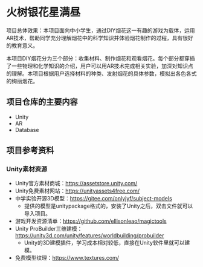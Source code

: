 # 火树银花星满昼

项目总体效果：本项目面向中小学生，通过DIY烟花这一有趣的游戏为载体，运用AR技术，帮助同学充分理解烟花中的科学知识并体验烟花制作的过程，具有很好的教育意义。

  本项目DIY烟花分为三个部分：收集材料、制作烟花和观看烟花。每个部分都穿插了一些物理和化学知识的介绍，用户可以用AR技术完成相关实验，加深对知识点的理解。本项目根据用户选择材料的种类、发射烟花的具体参数，模拟出各色各式的绚丽烟花。
  
## 项目仓库的主要内容
* Unity
* AR
* Database

## 项目参考资料
### Unity素材资源
* Unity官方素材商城：https://assetstore.unity.com/
* Unity免费素材网站：https://unityassets4free.com/
* 中学实验开源3D模型：https://gitee.com/onlyjyf/subject-models
  * 提供的模型是unitypackage格式的，安装了Unity之后，双击文件就可以导入项目。
* 游戏开发资源清单：https://github.com/ellisonleao/magictools
* Unity ProBuilder三维建模：https://unity3d.com/unity/features/worldbuilding/probuilder
  * Unity的3D建模插件，学习成本相对较低，直接在Unity软件里就可以建模。
*  免费模型纹理：https://www.textures.com/
